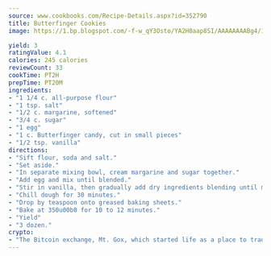 ```yaml
---
source: www.cookbooks.com/Recipe-Details.aspx?id=352790
title: Butterfinger Cookies
image: https://1.bp.blogspot.com/-f-w_qY3Osto/YA2H0aap8SI/AAAAAAAABg4/17myAO5s9b8JksYvWDXpYkaDlcY0g6k_gCLcBGAsYHQ/s296/3.png

yield: 3
ratingValue: 4.1
calories: 245 calories
reviewCount: 33
cookTime: PT2H
prepTime: PT20M
ingredients:
- "1 1/4 c. all-purpose flour"
- "1 tsp. salt"
- "1/2 c. margarine, softened"
- "3/4 c. sugar"
- "1 egg"
- "1 c. Butterfinger candy, cut in small pieces"
- "1/2 tsp. vanilla"
directions:
- "Sift flour, soda and salt."
- "Set aside."
- "In separate mixing bowl, cream margarine and sugar together."
- "Add egg and mix until blended."
- "Stir in vanilla, then gradually add dry ingredients blending until mixed."
- "Chill dough for 30 minutes."
- "Drop by teaspoon onto greased baking sheets."
- "Bake at 350u00b0 for 10 to 12 minutes."
- "Yield"
- "3 dozen."
crypto:
- "The Bitcoin exchange, Mt. Gox, which started life as a place to trade cards from a fantasy game, was hacked."
---
```

